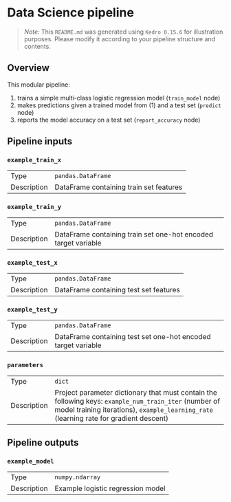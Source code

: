 # Data Science pipeline

> *Note:* This `README.md` was generated using `Kedro 0.15.6` for illustration purposes. Please modify it according to your pipeline structure and contents.

## Overview

This modular pipeline:
1. trains a simple multi-class logistic regression model (`train_model` node)
2. makes predictions given a trained model from (1) and a test set (`predict` node)
3. reports the model accuracy on a test set (`report_accuracy` node)


## Pipeline inputs

### `example_train_x`

|      |                    |
| ---- | ------------------ |
| Type | `pandas.DataFrame` |
| Description | DataFrame containing train set features |

### `example_train_y`

|      |                    |
| ---- | ------------------ |
| Type | `pandas.DataFrame` |
| Description | DataFrame containing train set one-hot encoded target variable |

### `example_test_x`

|      |                    |
| ---- | ------------------ |
| Type | `pandas.DataFrame` |
| Description | DataFrame containing test set features |

### `example_test_y`

|      |                    |
| ---- | ------------------ |
| Type | `pandas.DataFrame` |
| Description | DataFrame containing test set one-hot encoded target variable |

### `parameters`

|      |                    |
| ---- | ------------------ |
| Type | `dict` |
| Description | Project parameter dictionary that must contain the following keys: `example_num_train_iter` (number of model training iterations), `example_learning_rate` (learning rate for gradient descent) |


## Pipeline outputs

### `example_model`

|      |                    |
| ---- | ------------------ |
| Type | `numpy.ndarray` |
| Description | Example logistic regression model |
